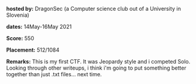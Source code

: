 **hosted by:** DragonSec (a Computer science club out of a University in Slovenia)

**dates:** 14May-16May 2021

**Score:** 550

**Placement:** 512/1084

**Remarks:** This is my first CTF. It was Jeopardy style and i competed Solo. Looking through other writeups, i think i'm going to put something better together than just .txt files... next time.
